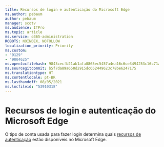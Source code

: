 ```yaml
---
title: Recursos de login e autenticação do Microsoft Edge
ms.author: pebaum
author: pebaum
manager: scotv
ms.audience: ITPro
ms.topic: article
ms.service: o365-administration
ROBOTS: NOINDEX, NOFOLLOW
localization_priority: Priority
ms.custom:
- "9129"
- "9004625"
ms.openlocfilehash: 9843cecfb21ab1afa0865ec5457a4ea16c6ce3494253c16c71a46464456e7c62
ms.sourcegitcommit: b5f7da89a650d2915dc652449623c78be6247175
ms.translationtype: HT
ms.contentlocale: pt-BR
ms.lasthandoff: 08/05/2021
ms.locfileid: "53910318"
---
```

# <a name="sign-in-and-authentication-features-of-microsoft-edge"></a>Recursos de login e autenticação do Microsoft Edge

O tipo de conta usada para fazer login determina quais [recursos de autenticação](https://go.microsoft.com/fwlink/?linkid=2134570) estão disponíveis no Microsoft Edge.